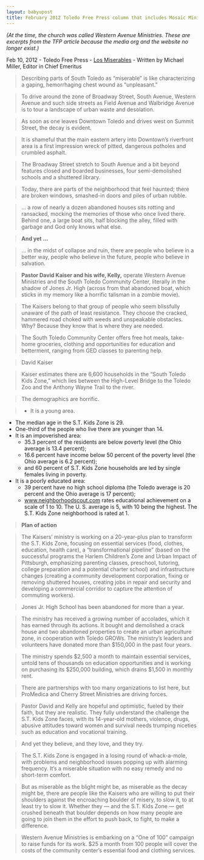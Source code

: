 ```yaml
---
layout: babyupost
title: February 2012 Toledo Free Press column that includes Mosaic Ministries
---
```


*(At the time, the church was called Western Avenue Ministries. These are excerpts from the TFP article because the media org and the website no longer exist.)*


Feb 10, 2012 - Toledo Free Press - [Los Miserables](http://www.toledofreepress.com/2012/02/10/los-miserables) - Written by Michael Miller, Editor in Chief Emeritus 


> Describing parts of South Toledo as “miserable” is like characterizing a gaping, hemorrhaging chest wound as “unpleasant.”

> To drive around the zone of Broadway Street, South Avenue, Western Avenue and such side streets as Field Avenue and Walbridge Avenue is to tour a landscape of urban waste and desolation.

> As soon as one leaves Downtown Toledo and drives west on Summit Street, the decay is evident. 

> It is shameful that the main eastern artery into Downtown’s riverfront area is a first impression wreck of pitted, dangerous potholes and crumbled asphalt.

> The Broadway Street stretch to South Avenue and a bit beyond features closed and boarded businesses, four semi-demolished schools and a shuttered library.

> Today, there are parts of the neighborhood that feel haunted; there are broken windows, smashed-in doors and piles of urban rubble. 

> ... a row of nearly a dozen abandoned houses sits rotting and ransacked, mocking the memories of those who once lived there. Behind one, a large boat sits, half blocking the alley, filled with garbage and God only knows what else.

> **And yet ...**

> ... in the midst of collapse and ruin, there are people who believe in a better way, people who believe in the future, people who believe in salvation.

> **Pastor David Kaiser and his wife, Kelly,** operate Western Avenue Ministries and the South Toledo Community Center, literally in the shadow of Jones Jr. High (across from that abandoned boat, which sticks in my memory like a horrific talisman in a zombie movie).

> The Kaisers belong to that group of people who seem blissfully unaware of the path of least resistance. They choose the cracked, hammered road choked with weeds and unspeakable obstacles. Why? Because they know that is where they are needed.

> The South Toledo Community Center offers free hot meals, take-home groceries, clothing and opportunities for education and betterment, ranging from GED classes to parenting help.

> David Kaiser

> Kaiser estimates there are 6,600 households in the “South Toledo Kids Zone,” which lies between the High-Level Bridge to the Toledo Zoo and the Anthony Wayne Trail to the river.

> The demographics are horrific.

> * It is a young area. 
  * The median age in the S.T. Kids Zone is 29. 
  * One-third of the people who live there are younger than 14.
* It is an impoverished area: 
  * 35.3 percent of the residents are below poverty level (the Ohio average is 13.4 percent); 
  * 16.6 percent have income below 50 percent of the poverty level (the Ohio average is 6.2 percent); 
  * and 60 percent of S.T. Kids Zone households are led by single females living in poverty.
* It is a poorly educated area: 
  * 39 percent have no high school diploma (the Toledo average is 20 percent and the Ohio average is 17 percent); 
  * www.neighborhoodscout.com rates educational achievement on a scale of 1 to 10. The U. S. average is 5, with 10 being the highest. The S.T. Kids Zone neighborhood is rated at 1.

> **Plan of action**

> The Kaisers’ ministry is working on a 20-year-plus plan to transform the S.T. Kids Zone, focusing on essential services (food, clothes, education, health care), a “transformational pipeline” (based on the successful programs the Harlem Children’s Zone and Urban Impact of Pittsburgh, emphasizing parenting classes, preschool, tutoring, college preparation and a potential charter school) and infrastructure changes (creating a community development corporation, fixing or removing shuttered houses, creating jobs in repair and security and developing a commercial corridor to capture the attention of commuting workers).

> Jones Jr. High School has been abandoned for more than a year.

> The ministry has received a growing number of accolades, which it has earned through its actions. It bought and demolished a crack house and two abandoned properties to create an urban agriculture zone, in cooperation with Toledo GROWs. The ministry’s leaders and volunteers have donated more than $150,000 in the past four years.

> The ministry spends $2,500 a month to maintain essential services, untold tens of thousands on education opportunities and is working on purchasing its $250,000 building, which drains $1,500 in monthly rent.

> There are partnerships with too many organizations to list here, but ProMedica and Cherry Street Ministries are driving forces.

> Pastor David and Kelly are hopeful and optimistic, fueled by their faith, but they are realistic. They fully understand the challenge the S.T. Kids Zone faces, with its 14-year-old mothers, violence, drugs, abusive attitudes toward women and survival needs trumping niceties such as education and vocational training.

> And yet they believe, and they love, and they try.

> The S.T. Kids Zone is engaged in a losing round of whack-a-mole, with problems and neighborhood issues popping up with alarming frequency. It’s a miserable situation with no easy remedy and no short-term comfort.

> But as miserable as the blight might be, as miserable as the decay might be, there are people like the Kaisers who are willing to put their shoulders against the encroaching boulder of misery, to slow it, to at least try to slow it. Whether they — and the S.T. Kids Zone — get crushed beneath that boulder depends on how many people are going to join them in the effort to push back, to fight, to make a difference.

> Western Avenue Ministries is embarking on a “One of 100” campaign to raise funds for its work. $25 a month from 100 people will cover the costs of the community center’s essential food and clothing services.
